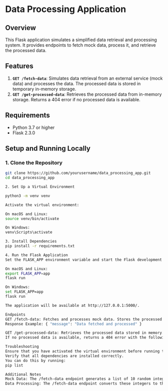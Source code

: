 # Data Processing Application

## Overview

This Flask application simulates a simplified data retrieval and processing system. It provides endpoints to fetch mock data, process it, and retrieve the processed data.

## Features

1. **`GET /fetch-data`**: Simulates data retrieval from an external service (mock data) and processes the data. The processed data is stored in temporary in-memory storage.
2. **`GET /get-processed-data`**: Retrieves the processed data from in-memory storage. Returns a 404 error if no processed data is available.

## Requirements

- Python 3.7 or higher
- Flask 2.3.0

## Setup and Running Locally

### 1. Clone the Repository

```bash
git clone https://github.com/yourusername/data_processing_app.git
cd data_processing_app

2. Set Up a Virtual Environment

python3 -m venv venv

Activate the virtual environment:

On macOS and Linux:
source venv/bin/activate

On Windows:
venv\Scripts\activate

3. Install Dependencies
pip install -r requirements.txt

4. Run the Flask Application
Set the FLASK_APP environment variable and start the Flask development server:

On macOS and Linux:
export FLASK_APP=app
flask run

On Windows:
set FLASK_APP=app
flask run

The application will be available at http://127.0.0.1:5000/.

Endpoints
GET /fetch-data: Fetches and processes mock data. Stores the processed data in memory.
Response Example: { "message": "Data fetched and processed" }

GET /get-processed-data: Retrieves the processed data stored in memory.
If no processed data is available, returns a 404 error with the following response: { "message": "No processed data available" }

Troubleshooting
Ensure that you have activated the virtual environment before running the application.
Verify that all dependencies are installed correctly.
You can do this by running:
pip list

Additional Notes
Mock Data: The /fetch-data endpoint generates a list of 10 random integers between 1 and 100.
Data Processing: The /fetch-data endpoint converts these integers to their string representations and converts them to uppercase.



